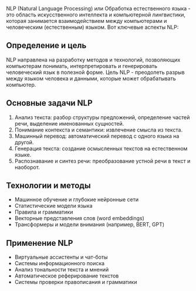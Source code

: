 NLP (Natural Language Processing) или Обработка естественного языка - это область искусственного интеллекта и компьютерной лингвистики, которая занимается взаимодействием между компьютерами и человеческим (естественным) языком. Вот ключевые аспекты NLP:

## Определение и цель

NLP направлена на разработку методов и технологий, позволяющих компьютерам понимать, интерпретировать и генерировать человеческий язык в полезной форме. Цель NLP - преодолеть разрыв между языком человека и данными, которые может обрабатывать компьютер.

## Основные задачи NLP

1. Анализ текста: разбор структуры предложений, определение частей речи, выделение именованных сущностей.
2. Понимание контекста и семантики: извлечение смысла из текста.
3. Машинный перевод: автоматический перевод с одного языка на другой.
4. Генерация текста: создание осмысленных текстов на естественном языке.
5. Распознавание и синтез речи: преобразование устной речи в текст и наоборот.

## Технологии и методы

- Машинное обучение и глубокие нейронные сети
- Статистические модели языка
- Правила и грамматики
- Векторные представления слов (word embeddings)
- Трансформеры и модели внимания (например, BERT, GPT)

## Применение NLP

- Виртуальные ассистенты и чат-боты
- Системы информационного поиска
- Анализ тональности текста и мнений
- Автоматическое реферирование текстов
- Системы проверки правописания и грамматики
